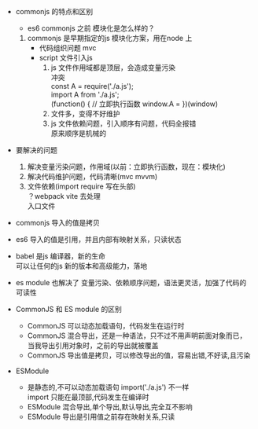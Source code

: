 <!--
 * @Description: 
 * @version: 
 * @Author: LuyunSheng
 * @Date: 2022-09-05 14:38:17
 * @LastEditTime: 2022-09-05 16:50:42
-->
- commonjs 的特点和区别             
    - es6 commonjs 之前 模块化是怎么样的？            
    1. commonjs 是早期指定的js 模块化方案，用在node 上              
        - 代码组织问题 mvc           
        - script 文件引入js            
            1. js 文件作用域都是顶层，会造成变量污染             
                冲突         
                const A = require('./a.js');          
                import A from './a.js';         
                (function() { // 立即执行函数
                    window.A = 
                })(window)
            2. 文件多，变得不好维护           
            3. js 文件依赖问题，引入顺序有问题，代码全报错             
                原来顺序是机械的            

- 要解决的问题            
    1. 解决变量污染问题，作用域(以前：立即执行函数，现在：模块化)             
    2. 解决代码维护问题，代码清晰(mvc mvvm)              
    3. 文件依赖(import require 写在头部)                         
        ？webpack vite 去处理          
        入口文件        

- commonjs 导入的值是拷贝            
- es6 导入的值是引用，并且内部有映射关系，只读状态              

- babel 是js 编译器，新的生命            
    可以让任何的js 新的版本和高级能力，落地             

- es module 也解决了 变量污染、依赖顺序问题，语法更灵活，加强了代码的可读性            

- CommonJS 和 ES module 的区别            
    - CommonJS 可以动态加载语句，代码发生在运行时             
    - CommonJS 混合导出，还是一种语法，只不过不用声明前面对象而已，当我导出引用对象时，之前的导出就被覆盖           
    - CommonJS 导出值是拷贝，可以修改导出的值，容易出错,不好读,且污染            
    
- ESModule           
    - 是静态的,不可以动态加载语句  import('./a.js') 不一样          
        import 只能在最顶部,代码发生在编译时              
    - ESModule 混合导出,单个导出,默认导出,完全互不影响            
    - ESModule 导出是引用值之前存在映射关系,只读            